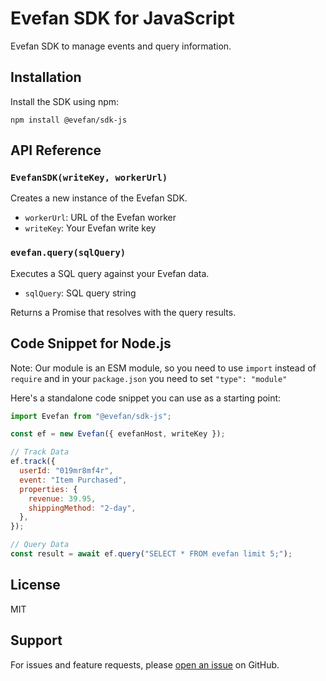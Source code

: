 # Evefan SDK for JavaScript

Evefan SDK to manage events and query information.

## Installation

Install the SDK using npm:

```
npm install @evefan/sdk-js
```

## API Reference

### `EvefanSDK(writeKey, workerUrl)`

Creates a new instance of the Evefan SDK.

- `workerUrl`: URL of the Evefan worker
- `writeKey`: Your Evefan write key

### `evefan.query(sqlQuery)`

Executes a SQL query against your Evefan data.

- `sqlQuery`: SQL query string

Returns a Promise that resolves with the query results.

## Code Snippet for Node.js

Note: Our module is an ESM module, so you need to use `import` instead of `require` and in your `package.json` you need to set `"type": "module"`

Here's a standalone code snippet you can use as a starting point:

```js
import Evefan from "@evefan/sdk-js";

const ef = new Evefan({ evefanHost, writeKey });

// Track Data
ef.track({
  userId: "019mr8mf4r",
  event: "Item Purchased",
  properties: {
    revenue: 39.95,
    shippingMethod: "2-day",
  },
});

// Query Data
const result = await ef.query("SELECT * FROM evefan limit 5;");
```

## License

MIT

## Support

For issues and feature requests, please [open an issue](https://github.com/your-repo/sdk-js/issues) on GitHub.

